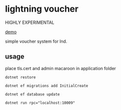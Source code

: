 # lightning voucher

HIGHLY EXPERIMENTAL

[demo](https://donnerlab.com/voucher/)


simple voucher system for lnd. 

## usage

place tls.cert and admin macaroon in application folder

`dotnet restore`

`dotnet ef migrations add InitialCreate`

`dotnet ef database update`

`dotnet run rpc="localhost:10009"`
